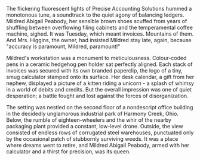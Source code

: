 The flickering fluorescent lights of Precise Accounting Solutions hummed a monotonous tune, a soundtrack to the quiet agony of balancing ledgers. Mildred Abigail Peabody, her sensible brown shoes scuffed from years of shuffling between overflowing filing cabinets and the temperamental coffee machine, sighed. It was Tuesday, which meant invoices. Mountains of them. And Mrs. Higgins, the owner, had insisted Mildred stay late, again, because "accuracy is paramount, Mildred, paramount!"

Mildred's workstation was a monument to meticulousness. Colour-coded pens in a ceramic hedgehog pen holder sat perfectly aligned. Each stack of invoices was secured with its own branded paperclip, the logo of a tiny, smug calculator stamped onto its surface. Her desk calendar, a gift from her nephew, displayed a picture of a kitten riding a unicorn - a splash of whimsy in a world of debits and credits. But the overall impression was one of quiet desperation; a battle fought and lost against the forces of disorganization.

The setting was nestled on the second floor of a nondescript office building in the decidedly unglamorous industrial park of Harmony Creek, Ohio. Below, the rumble of eighteen-wheelers and the whir of the nearby packaging plant provided a constant, low-level drone. Outside, the view consisted of endless rows of corrugated steel warehouses, punctuated only by the occasional patch of stubbornly surviving weeds. It was a place where dreams went to retire, and Mildred Abigail Peabody, armed with her calculator and a thirst for precision, was its queen.
